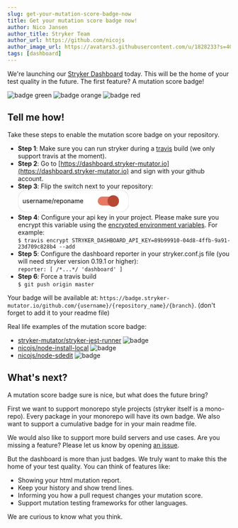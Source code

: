 ```yaml
---
slug: get-your-mutation-score-badge-now
title: Get your mutation score badge now!
author: Nico Jansen
author_title: Stryker Team
author_url: https://github.com/nicojs
author_image_url: https://avatars3.githubusercontent.com/u/1828233?s=400&u=fec18ad3776aaafec54c49bbd7173a841ae7ea59&v=4
tags: [dashboard]
---
```


We're launching our [Stryker Dashboard](https://dashboard.stryker-mutator.io) today. 
This will be the home of your test quality in the future.
The first feature? A mutation score badge!

![badge green](https://img.shields.io/badge/mutation%20score-82.3-green.svg)
![badge orange](https://img.shields.io/badge/mutation%20score-72.3-orange.svg)
![badge red](https://img.shields.io/badge/mutation%20score-59.6-red.svg)

<!--truncate-->

## Tell me how!

Take these steps to enable the mutation score badge on your repository.

* **Step 1**: Make sure you can run stryker during a [travis](https://travis-ci.org) build (we only support travis at the moment).
* **Step 2**: Go to [https://dashboard.stryker-mutator.io](https://dashboard.stryker-mutator.io) and sign with your github account.
* **Step 3**: Flip the switch next to your repository:
    <svg _ngcontent-c6="" height="50" width="250" xmlns="http://www.w3.org/2000/svg">
        <g _ngcontent-c6="">
        <title _ngcontent-c6="">background</title>
        <rect _ngcontent-c6="" x="0" y="0" width="250" height="50" ry="20" rx="20" fill="#fff" r="50" stroke="#E7E8E6" stroke-width="1.5"></rect>
        </g>
        <g _ngcontent-c6="">
        <title _ngcontent-c6="">Switch</title>
        <text _ngcontent-c6="" text-anchor="start" x="10" y="30">username/reponame</text>
        <rect _ngcontent-c6="" fill="#E77964" height="20" rx="10" ry="50" width="45" x="180" y="15"></rect>
        <circle _ngcontent-c6="" cx="215" cy="25" fill="#b74934" r="13"></circle>
        </g>
    </svg>
* **Step 4**: Configure your api key in your project. Please make sure you encrypt this variable using the [encrypted environment variables](https://docs.travis-ci.com/user/environment-variables/#Encrypting-environment-variables). 
For example:  
`$ travis encrypt STRYKER_DASHBOARD_API_KEY=89b99910-04d8-4ffb-9a91-23d709c828b4 --add`
* **Step 5**: Configure the dashboard reporter in your stryker.conf.js file (you will need stryker version 0.19.1 or higher):  
`reporter: [ /*...*/ 'dashboard' ]`
* **Step 6**: Force a travis build  
`$ git push origin master`

Your badge will be available at: `https://badge.stryker-mutator.io/github.com/{username}/{repository_name}/{branch}`.
(don't forget to add it to your readme file)

Real life examples of the mutation score badge:

* [stryker-mutator/stryker-jest-runner](https://github.com/stryker-mutator/stryker-jest-runner#readme) ![badge](https://badge.stryker-mutator.io/github.com/stryker-mutator/stryker-jest-runner/master)
* [nicojs/node-install-local](https://github.com/nicojs/node-install-local#readme) ![badge](https://badge.stryker-mutator.io/github.com/nicojs/node-install-local/master)
* [nicojs/node-sdedit](https://github.com/nicojs/node-sdedit#readme) ![badge](https://badge.stryker-mutator.io/github.com/nicojs/node-sdedit/master)

## What's next?

A mutation score badge sure is nice, but what does the future bring?

First we want to support monorepo style projects (stryker itself is a mono-repo). Every package in your monorepo will have its own badge.
We also want to support a cumulative badge for in your main readme file.

We would also like to support more build servers and use cases. Are you missing a feature?
Please let us know by opening [an issue](https://github.com/stryker-mutator/stryker-dashboard/issues/new).

But the dashboard is more than just badges. We truly want to make this the home of your test quality.
You can think of features like:

* Showing your html mutation report.
* Keep your history and show trend lines.
* Informing you how a pull request changes your mutation score.
* Support mutation testing frameworks for other languages.

We are curious to know what you think.
